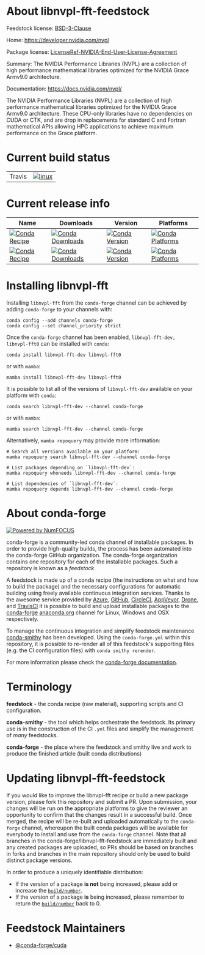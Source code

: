 About libnvpl-fft-feedstock
===========================

Feedstock license: [BSD-3-Clause](https://github.com/conda-forge/libnvpl-fft-feedstock/blob/main/LICENSE.txt)

Home: https://developer.nvidia.com/nvpl

Package license: [LicenseRef-NVIDIA-End-User-License-Agreement](https://docs.nvidia.com/nvpl/license.html)

Summary: The NVIDIA Performance Libraries (NVPL) are a collection of high performance mathematical libraries optimized for the NVIDIA Grace Armv9.0 architecture.

Documentation: https://docs.nvidia.com/nvpl/

The NVIDIA Performance Libraries (NVPL) are a collection of high performance mathematical libraries optimized for the NVIDIA Grace Armv9.0 architecture.
These CPU-only libraries have no dependencies on CUDA or CTK, and are drop in replacements for standard C and Fortran mathematical APIs allowing HPC applications to achieve maximum performance on the Grace platform.

Current build status
====================


<table><tr>
    <td>Travis</td>
    <td>
      <a href="https://app.travis-ci.com/conda-forge/libnvpl-fft-feedstock">
        <img alt="linux" src="https://img.shields.io/travis/com/conda-forge/libnvpl-fft-feedstock/main.svg?label=Linux">
      </a>
    </td>
  </tr>
</table>

Current release info
====================

| Name | Downloads | Version | Platforms |
| --- | --- | --- | --- |
| [![Conda Recipe](https://img.shields.io/badge/recipe-libnvpl--fft--dev-green.svg)](https://anaconda.org/conda-forge/libnvpl-fft-dev) | [![Conda Downloads](https://img.shields.io/conda/dn/conda-forge/libnvpl-fft-dev.svg)](https://anaconda.org/conda-forge/libnvpl-fft-dev) | [![Conda Version](https://img.shields.io/conda/vn/conda-forge/libnvpl-fft-dev.svg)](https://anaconda.org/conda-forge/libnvpl-fft-dev) | [![Conda Platforms](https://img.shields.io/conda/pn/conda-forge/libnvpl-fft-dev.svg)](https://anaconda.org/conda-forge/libnvpl-fft-dev) |
| [![Conda Recipe](https://img.shields.io/badge/recipe-libnvpl--fft0-green.svg)](https://anaconda.org/conda-forge/libnvpl-fft0) | [![Conda Downloads](https://img.shields.io/conda/dn/conda-forge/libnvpl-fft0.svg)](https://anaconda.org/conda-forge/libnvpl-fft0) | [![Conda Version](https://img.shields.io/conda/vn/conda-forge/libnvpl-fft0.svg)](https://anaconda.org/conda-forge/libnvpl-fft0) | [![Conda Platforms](https://img.shields.io/conda/pn/conda-forge/libnvpl-fft0.svg)](https://anaconda.org/conda-forge/libnvpl-fft0) |

Installing libnvpl-fft
======================

Installing `libnvpl-fft` from the `conda-forge` channel can be achieved by adding `conda-forge` to your channels with:

```
conda config --add channels conda-forge
conda config --set channel_priority strict
```

Once the `conda-forge` channel has been enabled, `libnvpl-fft-dev, libnvpl-fft0` can be installed with `conda`:

```
conda install libnvpl-fft-dev libnvpl-fft0
```

or with `mamba`:

```
mamba install libnvpl-fft-dev libnvpl-fft0
```

It is possible to list all of the versions of `libnvpl-fft-dev` available on your platform with `conda`:

```
conda search libnvpl-fft-dev --channel conda-forge
```

or with `mamba`:

```
mamba search libnvpl-fft-dev --channel conda-forge
```

Alternatively, `mamba repoquery` may provide more information:

```
# Search all versions available on your platform:
mamba repoquery search libnvpl-fft-dev --channel conda-forge

# List packages depending on `libnvpl-fft-dev`:
mamba repoquery whoneeds libnvpl-fft-dev --channel conda-forge

# List dependencies of `libnvpl-fft-dev`:
mamba repoquery depends libnvpl-fft-dev --channel conda-forge
```


About conda-forge
=================

[![Powered by
NumFOCUS](https://img.shields.io/badge/powered%20by-NumFOCUS-orange.svg?style=flat&colorA=E1523D&colorB=007D8A)](https://numfocus.org)

conda-forge is a community-led conda channel of installable packages.
In order to provide high-quality builds, the process has been automated into the
conda-forge GitHub organization. The conda-forge organization contains one repository
for each of the installable packages. Such a repository is known as a *feedstock*.

A feedstock is made up of a conda recipe (the instructions on what and how to build
the package) and the necessary configurations for automatic building using freely
available continuous integration services. Thanks to the awesome service provided by
[Azure](https://azure.microsoft.com/en-us/services/devops/), [GitHub](https://github.com/),
[CircleCI](https://circleci.com/), [AppVeyor](https://www.appveyor.com/),
[Drone](https://cloud.drone.io/welcome), and [TravisCI](https://travis-ci.com/)
it is possible to build and upload installable packages to the
[conda-forge](https://anaconda.org/conda-forge) [anaconda.org](https://anaconda.org/)
channel for Linux, Windows and OSX respectively.

To manage the continuous integration and simplify feedstock maintenance
[conda-smithy](https://github.com/conda-forge/conda-smithy) has been developed.
Using the ``conda-forge.yml`` within this repository, it is possible to re-render all of
this feedstock's supporting files (e.g. the CI configuration files) with ``conda smithy rerender``.

For more information please check the [conda-forge documentation](https://conda-forge.org/docs/).

Terminology
===========

**feedstock** - the conda recipe (raw material), supporting scripts and CI configuration.

**conda-smithy** - the tool which helps orchestrate the feedstock.
                   Its primary use is in the construction of the CI ``.yml`` files
                   and simplify the management of *many* feedstocks.

**conda-forge** - the place where the feedstock and smithy live and work to
                  produce the finished article (built conda distributions)


Updating libnvpl-fft-feedstock
==============================

If you would like to improve the libnvpl-fft recipe or build a new
package version, please fork this repository and submit a PR. Upon submission,
your changes will be run on the appropriate platforms to give the reviewer an
opportunity to confirm that the changes result in a successful build. Once
merged, the recipe will be re-built and uploaded automatically to the
`conda-forge` channel, whereupon the built conda packages will be available for
everybody to install and use from the `conda-forge` channel.
Note that all branches in the conda-forge/libnvpl-fft-feedstock are
immediately built and any created packages are uploaded, so PRs should be based
on branches in forks and branches in the main repository should only be used to
build distinct package versions.

In order to produce a uniquely identifiable distribution:
 * If the version of a package **is not** being increased, please add or increase
   the [``build/number``](https://docs.conda.io/projects/conda-build/en/latest/resources/define-metadata.html#build-number-and-string).
 * If the version of a package **is** being increased, please remember to return
   the [``build/number``](https://docs.conda.io/projects/conda-build/en/latest/resources/define-metadata.html#build-number-and-string)
   back to 0.

Feedstock Maintainers
=====================

* [@conda-forge/cuda](https://github.com/orgs/conda-forge/teams/cuda/)

